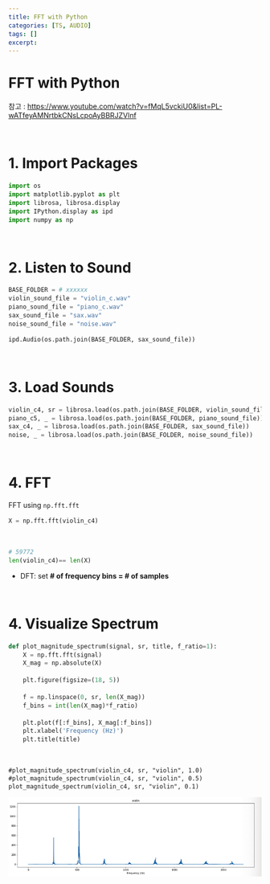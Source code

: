 ```yaml
---
title: FFT with Python
categories: [TS, AUDIO]
tags: []
excerpt: 
---
```


<script src="https://cdn.mathjax.org/mathjax/latest/MathJax.js?config=TeX-AMS-MML_HTMLorMML" type="text/javascript"></script>

# FFT with Python

참고 : https://www.youtube.com/watch?v=fMqL5vckiU0&list=PL-wATfeyAMNrtbkCNsLcpoAyBBRJZVlnf

<br>

# 1. Import Packages

```python
import os
import matplotlib.pyplot as plt
import librosa, librosa.display
import IPython.display as ipd
import numpy as np
```

<br>

# 2. Listen to Sound

```python
BASE_FOLDER = # xxxxxx
violin_sound_file = "violin_c.wav"
piano_sound_file = "piano_c.wav"
sax_sound_file = "sax.wav"
noise_sound_file = "noise.wav"
```

```python
ipd.Audio(os.path.join(BASE_FOLDER, sax_sound_file)) 
```

<br>

# 3. Load Sounds

```python
violin_c4, sr = librosa.load(os.path.join(BASE_FOLDER, violin_sound_file))
piano_c5, _ = librosa.load(os.path.join(BASE_FOLDER, piano_sound_file))
sax_c4, _ = librosa.load(os.path.join(BASE_FOLDER, sax_sound_file))
noise, _ = librosa.load(os.path.join(BASE_FOLDER, noise_sound_file))
```

<br>

# 4. FFT

FFT using `np.fft.fft`

```python
X = np.fft.fft(violin_c4)
```

<br>

```python
# 59772
len(violin_c4)== len(X)
```

- DFT: set **\# of frequency bins = \# of samples**

<br>

# 4. Visualize Spectrum

```python
def plot_magnitude_spectrum(signal, sr, title, f_ratio=1):
    X = np.fft.fft(signal)
    X_mag = np.absolute(X)
    
    plt.figure(figsize=(18, 5))
    
    f = np.linspace(0, sr, len(X_mag))
    f_bins = int(len(X_mag)*f_ratio)  
    
    plt.plot(f[:f_bins], X_mag[:f_bins])
    plt.xlabel('Frequency (Hz)')
    plt.title(title)
```

<br>

```
#plot_magnitude_spectrum(violin_c4, sr, "violin", 1.0)
#plot_magnitude_spectrum(violin_c4, sr, "violin", 0.5)
plot_magnitude_spectrum(violin_c4, sr, "violin", 0.1)
```

![figure2](/assets/img/audio/img41.png)

